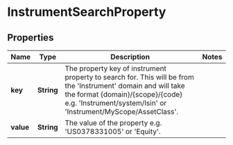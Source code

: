 

# InstrumentSearchProperty


## Properties

Name | Type | Description | Notes
------------ | ------------- | ------------- | -------------
**key** | **String** | The property key of instrument property to search for. This will be from the &#39;Instrument&#39; domain and will take the format {domain}/{scope}/{code} e.g. &#39;Instrument/system/Isin&#39; or &#39;Instrument/MyScope/AssetClass&#39;. | 
**value** | **String** | The value of the property e.g. &#39;US0378331005&#39; or &#39;Equity&#39;. | 



